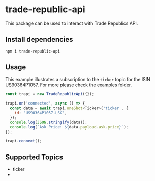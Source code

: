 # trade-republic-api

This package can be used to interact with Trade Republics API.

## Install dependencies

```bash
npm i trade-republic-api
```

## Usage

This example illustrates a subscription to the `ticker` topic for the ISIN US90364P1057.
For more please check the examples folder.

```javascript
const trapi = new TradeRepublicApi({});

trapi.on('connected', async () => {
  const data = await trapi.oneShot<Ticker>('ticker', {
    id: 'US90364P1057.LSX',
  });
  console.log(JSON.stringify(data));
  console.log(`Ask Price: ${data.payload.ask.price}`);
});

trapi.connect();
```

## Supported Topics
- ticker
- 